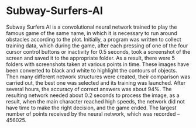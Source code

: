 # Subway-Surfers-AI
Subway Surfers AI is a convolutional neural network trained to play the famous game of the same name, in which it is necessary to run around obstacles according to the plot. Initially, a program was written to collect training data, which during the game, after each pressing of one of the four cursor control buttons or inactivity for 0.5 seconds, took a screenshot of the screen and saved it to the appropriate folder. As a result, there were 5 folders with screenshots taken at various points in time. These images have been converted to black and white to highlight the contours of objects. Then many different network structures were created, their comparison was carried out, the best one was selected and its training was launched. After several hours, the accuracy of correct answers was about 94%. The resulting network needed about 0.2 seconds to process the image, as a result, when the main character reached high speeds, the network did not have time to make the right decision, and the game ended. The largest number of points received by the neural network, which was recorded – 456025.
